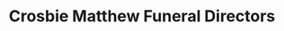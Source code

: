 ---
title: "Crosbie Matthew Funeral Directors"
url: /dalgety-bay/crosbie-matthew-funeral-directors/
shop: Bestattungen
---
